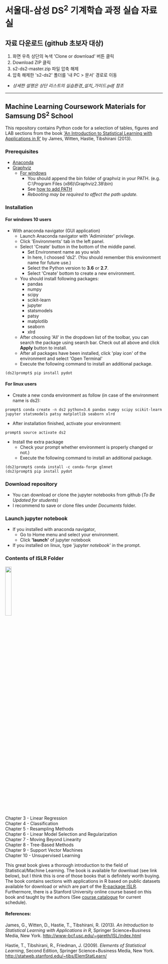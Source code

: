 
# 서울대-삼성 DS<sup>2</sup> 기계학습 과정 실습 자료실

## 자료 다운로드 (**github 초보자 대상**)
  1. 화면 우측 상단의 녹색 'Clone or download' 버튼 클릭
  2. Download ZIP 클릭
  3. s2-ds2-master.zip 파일 압축 해제
  4. 압축 해제한 's2-ds2' 폴더를 '내 PC > 문서' 경로로 이동

  * *상세한 설명은 상단 리스트의 실습환경_설치_가이드.pdf 참조*


---------------



## Machine Learning Coursework Materials for Samsung DS<sup>2</sup> School 

This repository contains Python code for a selection of tables, figures and LAB sections from the book <A target="_blank" href='http://www-bcf.usc.edu/%7Egareth/ISL/index.html'>'An Introduction to Statistical Learning with Applications in R'</A> by James, Witten, Hastie, Tibshirani (2013).<P>

### Prerequisites
  * [Anaconda](https://www.anaconda.com/download/)
  * [Graphviz](https://graphviz.gitlab.io/download/)
    * [For windows](https://graphviz.gitlab.io/_pages/Download/windows/graphviz-2.38.msi)
      * You should append the bin folder of graphviz in your PATH. (e.g. C:\Program Files (x86)\Graphviz2.38\bin) 
      * See [how to add PATH](http://inforyou.tistory.com/20)
      * *Rebooting may be required to affect the path update.*

### Installation

#### For windows 10 users
 * With anaconda navigator (GUI application)
   * Launch Anaconda navigator with 'Adiminister' privilege.
   * Click 'Environments' tab in the left panel.
   * Select 'Create' button in the bottom of the middle panel.
     * Set Environment name as you wish 
     * In here, I choosed 'ds2'. (You should remember this environment name for future use.)
     * Select the Python version to **3.6** or **2.7**. 
     * Select 'Create' bottom to create a new environment.
   * You should install following packages: 
     - pandas
     - numpy
     - scipy
     - scikit-learn
     - jupyter
     - statsmodels
     - patsy
     - matplotlib
     - seaborn
     - xlrd
   * After choosing 'All' in the dropdown list of the toolbar, you can search the package using search bar. Check out all above and click **Apply** button to install.
   * After all packages have been installed, click 'play icon' of the environment and select 'Open Terminal'
   * Execute the following command to install an additional package.
```   
(ds2)prompt$ pip install pydot
```   

#### For linux users
   * Create a new conda environment as follow (in case of the environment name is ds2):
```
prompt$ conda create -n ds2 python=3.6 pandas numpy scipy scikit-learn jupyter statsmodels patsy matplotlib seaborn xlrd
```
   * After installation finished, activate your environment:
```
prompt$ source activate ds2
```
   * Install the extra package 
     * Check your prompt whether environment is properly changed or not.)   
     * Execute the following command to install an additional package.
```   
(ds2)prompt$ conda install -c conda-forge glmnet
(ds2)prompt$ pip install pydot
```

### Download repository
  * You can download or clone the jupyter notebooks from github (*To Be Updated for students*)
  * I recommend to save or clone files under *Documents* folder.
  
### Launch jupyter notebook
  * If you installed with anaconda navigator, 
    * Go to Home menu and select your environment.
    * Click **'launch'** of jupyter notebook
  * If you installed on linux, type *'jupyter notebook'* in the prompt. 

### Contents of ISLR Folder


<IMG src='http://www-bcf.usc.edu/%7Egareth/ISL/ISL%20Cover%202.jpg' height=20% width=20%> <P>
Chapter 3 - Linear Regression<BR>
Chapter 4 - Classification<BR>
Chapter 5 - Resampling Methods<BR>
Chapter 6 - Linear Model Selection and Regularization<BR>
Chapter 7 - Moving Beyond Linearity<BR>
Chapter 8 - Tree-Based Methods<BR>
Chapter 9 - Support Vector Machines<BR>
Chapter 10 - Unsupervised Learning<P>

This great book gives a thorough introduction to the field of Statistical/Machine Learning. The book is available for download (see link below), but I think this is one of those books that is definitely worth buying. The book contains sections with applications in R based on public datasets available for download or which are part of the <A target="_blank" href="https://cran.r-project.org/web/packages/ISLR/index.html">R-package ISLR</A>. Furthermore, there is a Stanford University online course based on this book and taught by the authors (See <A target="_blank" href='https://lagunita.stanford.edu/courses/'>course catalogue</A> for current schedule).<P>

#### References: 
James, G., Witten, D., Hastie, T., Tibshirani, R. (2013). <I>An Introduction to Statistical Learning with Applications in  R</I>,  Springer Science+Business Media, New York.
http://www-bcf.usc.edu/~gareth/ISL/index.html

Hastie, T., Tibshirani, R., Friedman, J. (2009). <I>Elements of Statistical Learning</I>, Second Edition, Springer Science+Business Media, New York.
http://statweb.stanford.edu/~tibs/ElemStatLearn/
